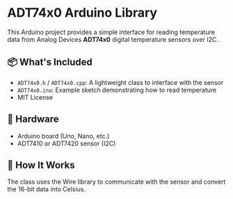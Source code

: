 # ADT74x0 Arduino Library

This Arduino project provides a simple interface for reading temperature data from Analog Devices **ADT74x0** digital temperature sensors over I2C.

## 📦 What's Included

- `ADT74x0.h` / `ADT74x0.cpp`: A lightweight class to interface with the sensor
- `ADT74x0.ino`: Example sketch demonstrating how to read temperature
- MIT License

## 🔧 Hardware

- Arduino board (Uno, Nano, etc.)
- ADT7410 or ADT7420 sensor (I2C)

## 🧠 How It Works

The class uses the Wire library to communicate with the sensor and convert the 16-bit data into Celsius.

